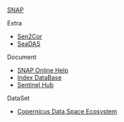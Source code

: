 
[SNAP](https://step.esa.int/main/download/snap-download/)

Extra
- [Sen2Cor](https://step.esa.int/main/snap-supported-plugins/sen2cor/)
- [SeaDAS](https://seadas.gsfc.nasa.gov/)

Document
- [SNAP Online Help](https://step.esa.int/main/wp-content/help/)
- [Index DataBase](https://www.indexdatabase.de/)
- [Sentinel Hub](https://custom-scripts.sentinel-hub.com/custom-scripts/)

DataSet
- [Copernicus Data Space Ecosystem](https://dataspace.copernicus.eu/)
